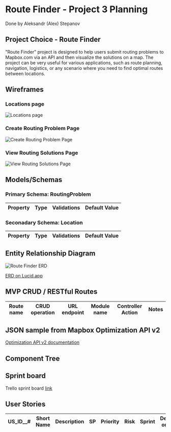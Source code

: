 # Route Finder - Project 3 Planning

Done by Aleksandr (Alex) Stepanov

## Project Choice - Route Finder

"Route Finder" project is designed to help users submit routing problems to Mapbox.com via an API and then visualize the solutions on a map. The project can be very useful for various applications, such as route planning, navigation, logistics, or any scenario where you need to find optimal routes between locations.

## Wireframes

### Locations page

![Locations page](../assets/Theme_Index.jpg)

### Create Routing Problem Page

![Create Routing Problem Page](../assets/Theme_Add.jpg)

### View Routing Solutions Page

![View Routing Solutions Page](../assets/Theme_Show.jpg)

## Models/Schemas

### Primary Schema: RoutingProblem

| Property | Type | Validations | Default Value |
|----------|----------|----------|----------|


### Seconadary Schema: Location

| Property | Type | Validations | Default Value |
|----------|----------|----------|----------|

## Entity Relationship Diagram

![Route Finder ERD](../assets/Theme%20Generator%20ERD.png)

[ERD on Lucid.app](https://lucid.app/lucidchart/cf946bce-6a36-486c-b658-4346058941cc/edit?invitationId=inv_fdc0247d-4a8b-4d90-98bd-5451d58dcc01)

## MVP CRUD / RESTful Routes
 Route name | CRUD operation | URL endpoint | Module name | Controller Action | Notes |
|----------|----------|----------|----------|----------|----------|

## JSON sample from Mapbox Optimization API v2

[Optimization API v2 documentation](https://docs.mapbox.com/api/navigation/optimization/)

## Component Tree

## Sprint board

Trello sprint board [link](https://trello.com/invite/b/PcfGsH7j/ATTI7b7c87f894baa428babcfacad30713a0625CD735/route-finder)

## User Stories

| US_ID__# | Short Name | Description | SP | Priority | Risk | Sprint | Dependant on US ID# |
|-------|------------|-------------|----|----------|------|--------|---------------------|
